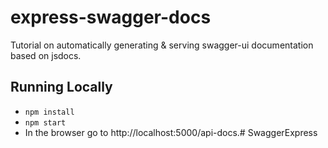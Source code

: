 # express-swagger-docs

Tutorial on automatically generating & serving swagger-ui documentation based on jsdocs.

## Running Locally
* `npm install`
* `npm start`
* In the browser go to http://localhost:5000/api-docs.#   S w a g g e r E x p r e s s  
 